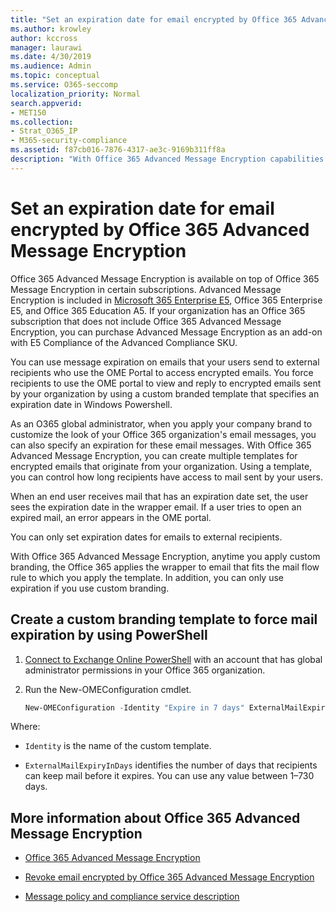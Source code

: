 ```yaml
---
title: "Set an expiration date for email encrypted by Office 365 Advanced Message Encryption"
ms.author: krowley
author: kccross
manager: laurawi
ms.date: 4/30/2019
ms.audience: Admin
ms.topic: conceptual
ms.service: O365-seccomp
localization_priority: Normal
search.appverid:
- MET150
ms.collection: 
- Strat_O365_IP
- M365-security-compliance
ms.assetid: f87cb016-7876-4317-ae3c-9169b311ff8a
description: "With Office 365 Advanced Message Encryption capabilities on top of Office 365 Message Encryption (OME), you can extend your email security by setting an expiration date on emails through a custom branded template."
---
```


# Set an expiration date for email encrypted by Office 365 Advanced Message Encryption

Office 365 Advanced Message Encryption is available on top of Office 365 Message Encryption in certain subscriptions. Advanced Message Encryption is included in [Microsoft 365 Enterprise E5](https://www.microsoft.com/microsoft-365/enterprise/home), Office 365 Enterprise E5, and Office 365 Education A5. If your organization has an Office 365 subscription that does not include Office 365 Advanced Message Encryption, you can purchase Advanced Message Encryption as an add-on with E5 Compliance of the Advanced Compliance SKU.

You can use message expiration on emails that your users send to external recipients who use the OME Portal to access encrypted emails. You force recipients to use the OME portal to view and reply to encrypted emails sent by your organization by using a custom branded template that specifies an expiration date in Windows Powershell.

As an O365 global administrator, when you apply your company brand to customize the look of your Office 365 organization's email messages, you can also specify an expiration for these email messages. With Office 365 Advanced Message Encryption, you can create multiple templates for encrypted emails that originate from your organization. Using a template, you can control how long recipients have access to mail sent by your users.

When an end user receives mail that has an expiration date set, the user sees the expiration date in the wrapper email. If a user tries to open an expired mail, an error appears in the OME portal.

You can only set expiration dates for emails to external recipients.

With Office 365 Advanced Message Encryption, anytime you apply custom branding, the Office 365 applies the wrapper to email that fits the mail flow rule to which you apply the template. In addition, you can only use expiration if you use custom branding.

## Create a custom branding template to force mail expiration by using PowerShell

1. [Connect to Exchange Online PowerShell](https://docs.microsoft.com/en-us/powershell/exchange/exchange-online/connect-to-exchange-online-powershell/connect-to-exchange-online-powershell) with an account that has global administrator permissions in your Office 365 organization.

2. Run the New-OMEConfiguration cmdlet.

     ```powershell
     New-OMEConfiguration -Identity "Expire in 7 days" ExternalMailExpiryInDays 7
     ```

Where:

- `Identity` is the name of the custom template.

- `ExternalMailExpiryInDays` identifies the number of days that recipients can keep mail before it expires. You can use any value between 1–730 days.

## More information about Office 365 Advanced Message Encryption

- [Office 365 Advanced Message Encryption](ome-advanced-message-encryption.md)

- [Revoke email encrypted by Office 365 Advanced Message Encryption](revoke-ome-encrypted-mail.md)

- [Message policy and compliance service description](https://docs.microsoft.com/en-us/office365/servicedescriptions/exchange-online-service-description/message-policy-and-compliance)